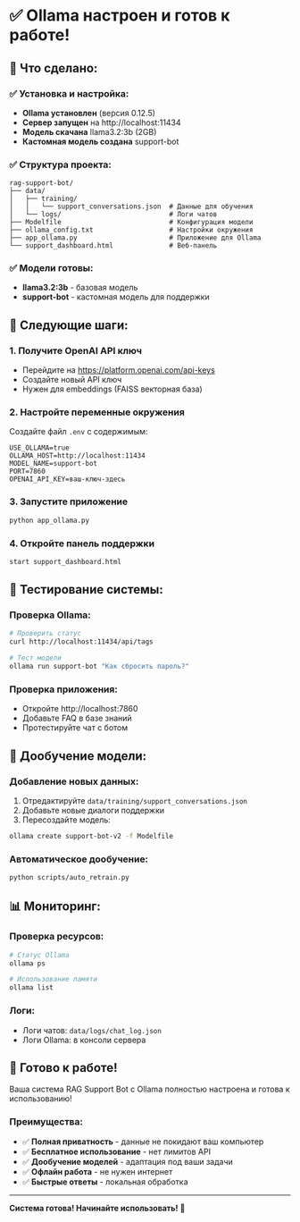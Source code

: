 # ✅ Ollama настроен и готов к работе!

## 🎉 Что сделано:

### ✅ Установка и настройка:
- **Ollama установлен** (версия 0.12.5)
- **Сервер запущен** на http://localhost:11434
- **Модель скачана** llama3.2:3b (2GB)
- **Кастомная модель создана** support-bot

### ✅ Структура проекта:
```
rag-support-bot/
├── data/
│   ├── training/
│   │   └── support_conversations.json  # Данные для обучения
│   └── logs/                           # Логи чатов
├── Modelfile                           # Конфигурация модели
├── ollama_config.txt                   # Настройки окружения
├── app_ollama.py                       # Приложение для Ollama
└── support_dashboard.html              # Веб-панель
```

### ✅ Модели готовы:
- **llama3.2:3b** - базовая модель
- **support-bot** - кастомная модель для поддержки

## 🚀 Следующие шаги:

### 1. Получите OpenAI API ключ
- Перейдите на https://platform.openai.com/api-keys
- Создайте новый API ключ
- Нужен для embeddings (FAISS векторная база)

### 2. Настройте переменные окружения
Создайте файл `.env` с содержимым:
```env
USE_OLLAMA=true
OLLAMA_HOST=http://localhost:11434
MODEL_NAME=support-bot
PORT=7860
OPENAI_API_KEY=ваш-ключ-здесь
```

### 3. Запустите приложение
```bash
python app_ollama.py
```

### 4. Откройте панель поддержки
```bash
start support_dashboard.html
```

## 🎯 Тестирование системы:

### Проверка Ollama:
```bash
# Проверить статус
curl http://localhost:11434/api/tags

# Тест модели
ollama run support-bot "Как сбросить пароль?"
```

### Проверка приложения:
- Откройте http://localhost:7860
- Добавьте FAQ в базе знаний
- Протестируйте чат с ботом

## 🔧 Дообучение модели:

### Добавление новых данных:
1. Отредактируйте `data/training/support_conversations.json`
2. Добавьте новые диалоги поддержки
3. Пересоздайте модель:
```bash
ollama create support-bot-v2 -f Modelfile
```

### Автоматическое дообучение:
```bash
python scripts/auto_retrain.py
```

## 📊 Мониторинг:

### Проверка ресурсов:
```bash
# Статус Ollama
ollama ps

# Использование памяти
ollama list
```

### Логи:
- Логи чатов: `data/logs/chat_log.json`
- Логи Ollama: в консоли сервера

## 🎉 Готово к работе!

Ваша система RAG Support Bot с Ollama полностью настроена и готова к использованию!

### Преимущества:
- ✅ **Полная приватность** - данные не покидают ваш компьютер
- ✅ **Бесплатное использование** - нет лимитов API
- ✅ **Дообучение моделей** - адаптация под ваши задачи
- ✅ **Офлайн работа** - не нужен интернет
- ✅ **Быстрые ответы** - локальная обработка

---
**Система готова! Начинайте использовать! 🚀**
